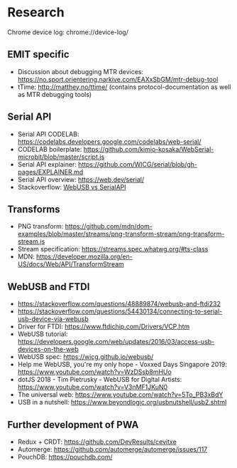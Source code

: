 # Research

Chrome device log: chrome://device-log/

## EMIT specific

- Discussion about debugging MTR devices:
  https://no.sport.orientering.narkive.com/EAXxSbGM/mtr-debug-tool
- tTime: http://matthey.no/ttime/ (contains protocol-documentation as well as
  MTR debugging tools)

## Serial API

- Serial API CODELAB:
  https://codelabs.developers.google.com/codelabs/web-serial/
- CODELAB boilerplate:
  https://github.com/kimio-kosaka/WebSerial-microbit/blob/master/script.js
- Serial API explainer:
  https://github.com/WICG/serial/blob/gh-pages/EXPLAINER.md
- Serial API overview: https://web.dev/serial/
- Stackoverflow: [WebUSB vs SerialAPI](https://stackoverflow.com/questions/63327407/webusb-api-vs-serial-api) 

## Transforms

- PNG transform:
  https://github.com/mdn/dom-examples/blob/master/streams/png-transform-stream/png-transform-stream.js
- Stream specification: https://streams.spec.whatwg.org/#ts-class
- MDN: https://developer.mozilla.org/en-US/docs/Web/API/TransformStream

## WebUSB and FTDI

- https://stackoverflow.com/questions/48889874/webusb-and-ftdi232
- https://stackoverflow.com/questions/54430134/connecting-to-serial-usb-device-via-webusb
- Driver for FTDI: https://www.ftdichip.com/Drivers/VCP.htm
- WebUSB tutorial:
  https://developers.google.com/web/updates/2016/03/access-usb-devices-on-the-web
- WebUSB spec: https://wicg.github.io/webusb/
- Help me WebUSB, you're my only hope - Voxxed Days Singapore 2019:
  https://www.youtube.com/watch?v=WzDSsb8mHUo
- dotJS 2018 - Tim Pietrusky - WebUSB for Digital Artists:
  https://www.youtube.com/watch?v=V3nMF1JKuN0
- The universal web: https://www.youtube.com/watch?v=5To_PB3xBdY
- USB in a nutshell: https://www.beyondlogic.org/usbnutshell/usb2.shtml

## Further development of PWA

- Redux + CRDT: https://github.com/DevResults/cevitxe
- Automerge: https://github.com/automerge/automerge/issues/117
- PouchDB: https://pouchdb.com/
